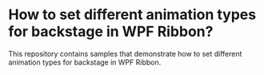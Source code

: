 # How to set different animation types for backstage in WPF Ribbon?
This repository contains samples that demonstrate how to set different animation types for backstage in WPF Ribbon.
